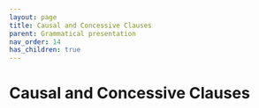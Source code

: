```yaml
---
layout: page
title: Causal and Concessive Clauses
parent: Grammatical presentation
nav_order: 14
has_children: true
---
```


# Causal and Concessive Clauses

